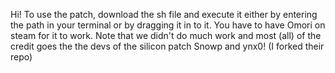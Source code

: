 Hi! To use the patch, download the sh file and execute it either by entering the path in your terminal or by dragging it in to it. 
You have to have Omori on steam for it to work.
Note that we didn't do much work and most (all) of the credit goes the the devs of the silicon patch Snowp and ynx0! (I forked their repo)
